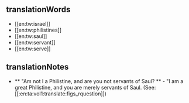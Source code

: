 ## translationWords

* [[en:tw:israel]]
* [[en:tw:philistines]]
* [[en:tw:saul]]
* [[en:tw:servant]]
* [[en:tw:serve]]

## translationNotes

* ** "Am not I a Philistine, and are you not servants of Saul? ** - "I am a great Philistine, and you are merely servants of Saul. (See: [[:en:ta:vol1:translate:figs_rquestion]])
